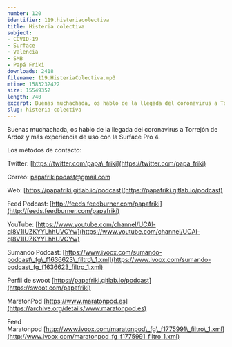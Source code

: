 ```yaml
---
number: 120
identifier: 119.histeriacolectiva
title: Histeria colectiva
subject:
- COVID-19
- Surface
- Valencia
- SMB
- Papá Friki
downloads: 2418
filename: 119.HisteriaColectiva.mp3
mtime: 1583232422
size: 15549352
length: 740
excerpt: Buenas muchachada, os hablo de la llegada del coronavirus a Torrejón de Ardoz y más experiencia de uso con la Surface Pro 4.
slug: histeria-colectiva
---
```

Buenas muchachada, os hablo de la llegada del coronavirus a Torrejón de Ardoz y más experiencia de uso con la Surface Pro 4.

Los métodos de contacto:

Twitter: [https://twitter.com/papa\_friki](https://twitter.com/papa_friki)

Correo: [papafrikipodast@gmail.com](https://archive.org/details/papafrikipodast@gmail.com)

Web: [https://papafriki.gitlab.io/podcast](https://papafriki.gitlab.io/podcast)

Feed Podcast: [http://feeds.feedburner.com/papafriki](http://feeds.feedburner.com/papafriki)

YouTube: [https://www.youtube.com/channel/UCAl-ql8V1IUZKYYLhhUVCYw](https://www.youtube.com/channel/UCAl-ql8V1IUZKYYLhhUVCYw)

Sumando Podcast: [https://www.ivoox.com/sumando-podcast\_fg\_f1636623\_filtro\_1.xml](https://www.ivoox.com/sumando-podcast_fg_f1636623_filtro_1.xml)

Perfil de swoot [https://papafriki.gitlab.io/podcast](https://swoot.com/papafriki)

MaratonPod [https://www.maratonpod.es](https://archive.org/details/www.maratonpod.es)

Feed Maratonpod [http://www.ivoox.com/maratonpod\_fg\_f1775991\_filtro\_1.xml](http://www.ivoox.com/maratonpod_fg_f1775991_filtro_1.xml)